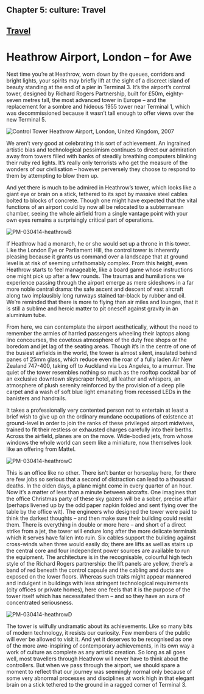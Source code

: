 Chapter  5: culture: Travel
--------------------------

[Travel](../category/culture/travel/index.html)
-----------------------------------------------

Heathrow Airport, London – for Awe
==================================

Next time you’re at Heathrow, worn down by the queues, corridors and bright lights, your spirits may briefly lift at the sight of a discreet island of beauty standing at the end of a pier in Terminal 3. It’s the airport’s control tower, designed by Richard Rogers Partnership, built for £50m, eighty-seven metres tall, the most advanced tower in Europe – and the replacement for a sombre and hideous 1955 tower near Terminal 1, which was decommissioned because it wasn’t tall enough to offer views over the new Terminal 5.

![Control Tower Heathrow Airport, London, United Kingdom, 2007](http://i2.wp.com/www.thebookoflife.org/wp-content/uploads/2014/09/PM-030414-heathrowA.jpg)

<span class="s1">We aren’t very good at celebrating this sort of achievement. An ingrained artistic bias and technological pessimism continues to direct our admiration away from towers filled with banks of steadily breathing computers blinking their ruby red lights. It’s really only terrorists who get the measure of the wonders of our civilisation – however perversely they choose to respond to them by attempting to blow them up.</span>

<span class="s1">And yet there is much to be admired in Heathrow’s tower, which looks like a giant eye or brain on a stick, tethered to its spot by massive steel cables bolted to blocks of concrete. Though one might have expected that the vital functions of an airport could by now all be relocated to a subterranean chamber, seeing the whole airfield from a single vantage point with your own eyes remains a surprisingly critical part of operations.</span>

![PM-030414-heathrowB](http://i1.wp.com/www.thebookoflife.org/wp-content/uploads/2014/09/PM-030414-heathrowB.jpg)

<span class="s1">If Heathrow had a monarch, he or she would set up a throne in this tower. Like the London Eye or Parliament Hill, the control tower is inherently pleasing because it grants us command over a landscape that at ground level is at risk of seeming unfathomably complex. From this height, even Heathrow starts to feel manageable, like a board game whose instructions one might pick up after a few rounds. The traumas and humiliations we experience passing through the airport emerge as mere sideshows in a far more noble central drama: the safe ascent and descent of vast aircraft along two implausibly long runways stained tar-black by rubber and oil. We’re reminded that there is more to flying than air miles and lounges, that it is still a sublime and heroic matter to pit oneself against gravity in an aluminium tube.</span>

<span class="s1">From here, we can contemplate the airport aesthetically, without the need to remember the armies of harried passengers wheeling their laptops along lino concourses, the covetous atmosphere of the duty free shops or the boredom and jet lag of the seating areas. Though it’s in the centre of one of the busiest airfields in the world, the tower is almost silent, insulated behind panes of 25mm glass, which reduce even the roar of a fully laden Air New Zealand 747-400, taking off to Auckland via Los Angeles, to a murmur. The quiet of the tower resembles nothing so much as the rooftop cocktail bar of an exclusive downtown skyscraper hotel, all leather and whispers, an atmosphere of plush serenity reinforced by the provision of a deep pile carpet and a wash of soft blue light emanating from recessed LEDs in the banisters and handrails.</span>

<span class="s1">It takes a professionally very contented person not to entertain at least a brief wish to give up on the ordinary mundane occupations of existence at ground-level in order to join the ranks of these privileged airport midwives, trained to fit their restless or exhausted charges carefully into their berths. Across the airfield, planes are on the move. Wide-bodied jets, from whose windows the whole world can seem like a miniature, now themselves look like an offering from Mattel.</span>

![PM-030414-heathrowC](http://i0.wp.com/www.thebookoflife.org/wp-content/uploads/2014/09/PM-030414-heathrowC.jpg)

<span class="s1">This is an office like no other. There isn’t banter or horseplay here, for there are few jobs so serious that a second of distraction can lead to a thousand deaths. In the olden days, a plane might come in every quarter of an hour. Now it’s a matter of less than a minute between aircrafts. One imagines that the office Christmas party of these sky gazers will be a sober, precise affair (perhaps livened up by the odd paper napkin folded and sent flying over the table by the office wit). The engineers who designed the tower were paid to think the darkest thoughts – and then make sure their building could resist them. There is everything in double or more here – and short of a direct strike from a jet, the tower will endure long after the more delicate terminals which it serves have fallen into ruin. Six cables support the building against cross-winds when three would easily do; there are lifts as well as stairs up the central core and four independent power sources are available to run the equipment. The architecture is in the recognisable, colourful high tech style of the Richard Rogers partnership: the lift panels are yellow, there’s a band of red beneath the control capsule and the cabling and ducts are exposed on the lower floors. Whereas such traits might appear mannered and indulgent in buildings with less stringent technological requirements (city offices or private homes), here one feels that it is the purpose of the tower itself which has necessitated them – and so they have an aura of concentrated seriousness.</span>

![PM-030414-heathrowD](http://i0.wp.com/www.thebookoflife.org/wp-content/uploads/2014/09/PM-030414-heathrowD.jpg)

<span class="s1">The tower is wilfully undramatic about its achievements. Like so many bits of modern technology, it resists our curiosity. Few members of the public will ever be allowed to visit it. And yet it deserves to be recognised as one of the more awe-inspiring of contemporary achievements, in its own way a work of culture as complete as any artistic creation. So long as all goes well, most travellers through Heathrow will never have to think about the controllers. But when we pass through the airport, we should spare a moment to reflect that our journey was seemingly normal only because of some very abnormal processes and disciplines at work high in that elegant brain on a stick tethered to the ground in a ragged corner of Terminal 3.</span>


